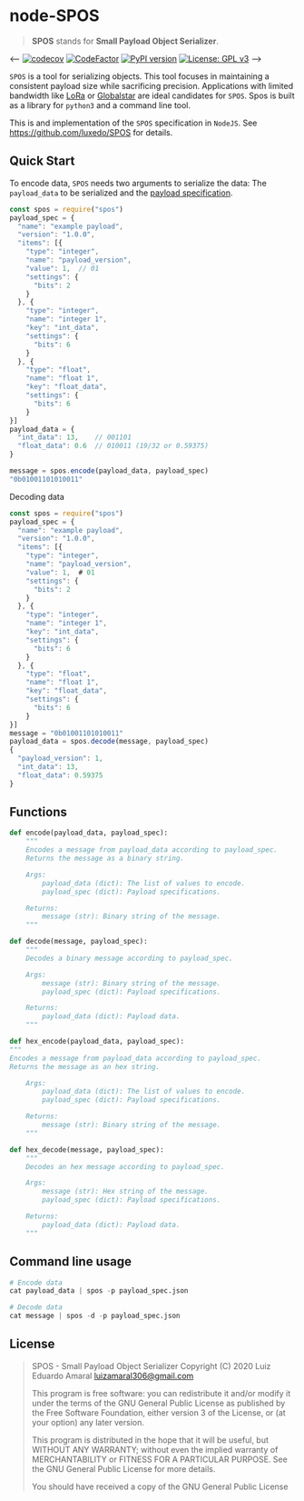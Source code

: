 # node-SPOS

> **SPOS** stands for **Small Payload Object Serializer**.

<--
[![codecov](https://codecov.io/gh/luxedo/spos/branch/master/graph/badge.svg)](https://codecov.io/gh/luxedo/spos) [![CodeFactor](https://www.codefactor.io/repository/github/luxedo/spos/badge)](https://www.codefactor.io/repository/github/luxedo/spos) [![PyPI version](https://badge.fury.io/py/spos.svg)](https://badge.fury.io/py/spos) [![License: GPL v3](https://img.shields.io/badge/License-GPLv3-blue.svg)](https://www.gnu.org/licenses/gpl-3.0)
-->

`SPOS` is a tool for serializing objects. This tool focuses in
maintaining a consistent payload size while sacrificing precision.
Applications with limited bandwidth like [LoRa](https://lora-alliance.org/)
or [Globalstar](https://www.globalstar.com/en-us/) are ideal candidates
for `SPOS`. Spos is built as a library for `python3` and a command line
tool.

This is and implementation of the `SPOS` specification in `NodeJS`. See 
https://github.com/luxedo/SPOS for details.

## Quick Start

To encode data, `SPOS` needs two arguments to serialize the data: The `payload_data` to be serialized and the [payload specification](https://github.com/luxedo/SPOS#Payload-specification).

```javascript
const spos = require("spos")
payload_spec = {
  "name": "example payload",
  "version": "1.0.0",
  "items": [{
    "type": "integer",
    "name": "payload_version",
    "value": 1,  // 01
    "settings": {
      "bits": 2
    }
  }, {
    "type": "integer",
    "name": "integer 1",
    "key": "int_data",
    "settings": {
      "bits": 6
    }
  }, {
    "type": "float",
    "name": "float 1",
    "key": "float_data",
    "settings": {
      "bits": 6
    }
}]
payload_data = {
  "int_data": 13,    // 001101
  "float_data": 0.6  // 010011 (19/32 or 0.59375)
}

message = spos.encode(payload_data, payload_spec)
"0b01001101010011"
```

Decoding data

```javascript
const spos = require("spos")
payload_spec = {
  "name": "example payload",
  "version": "1.0.0",
  "items": [{
    "type": "integer",
    "name": "payload_version",
    "value": 1,  # 01
    "settings": {
      "bits": 2
    }
  }, {
    "type": "integer",
    "name": "integer 1",
    "key": "int_data",
    "settings": {
      "bits": 6
    }
  }, {
    "type": "float",
    "name": "float 1",
    "key": "float_data",
    "settings": {
      "bits": 6
    }
}]
message = "0b01001101010011"
payload_data = spos.decode(message, payload_spec)
{
  "payload_version": 1,
  "int_data": 13,
  "float_data": 0.59375
}
```

## Functions

```python
def encode(payload_data, payload_spec):
    """
    Encodes a message from payload_data according to payload_spec.
    Returns the message as a binary string.

    Args:
        payload_data (dict): The list of values to encode.
        payload_spec (dict): Payload specifications.

    Returns:
        message (str): Binary string of the message.
    """
```

```python
def decode(message, payload_spec):
    """
    Decodes a binary message according to payload_spec.

    Args:
        message (str): Binary string of the message.
        payload_spec (dict): Payload specifications.

    Returns:
        payload_data (dict): Payload data.
    """
```

```python
def hex_encode(payload_data, payload_spec):
"""
Encodes a message from payload_data according to payload_spec.
Returns the message as an hex string.

    Args:
        payload_data (dict): The list of values to encode.
        payload_spec (dict): Payload specifications.

    Returns:
        message (str): Binary string of the message.
    """

```

```python
def hex_decode(message, payload_spec):
    """
    Decodes an hex message according to payload_spec.

    Args:
        message (str): Hex string of the message.
        payload_spec (dict): Payload specifications.

    Returns:
        payload_data (dict): Payload data.
    """
```

## Command line usage

```python
# Encode data
cat payload_data | spos -p payload_spec.json

# Decode data
cat message | spos -d -p payload_spec.json
```

## License

> SPOS - Small Payload Object Serializer
> Copyright (C) 2020 Luiz Eduardo Amaral <luizamaral306@gmail.com>
>
> This program is free software: you can redistribute it and/or modify
> it under the terms of the GNU General Public License as published by
> the Free Software Foundation, either version 3 of the License, or
> (at your option) any later version.
>
> This program is distributed in the hope that it will be useful,
> but WITHOUT ANY WARRANTY; without even the implied warranty of
> MERCHANTABILITY or FITNESS FOR A PARTICULAR PURPOSE. See the
> GNU General Public License for more details.
>
> You should have received a copy of the GNU General Public License
